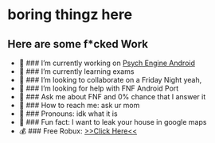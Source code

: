 # boring thingz here

## Here are some f*cked Work

- 🤨 ### I’m currently working on [Psych Engine Android](https://github.com/AlvarroPewz/FNF-PsychEngine-Android-Port)
- 🖕 ### I’m currently learning exams
- 🐷 ### I’m looking to collaborate on a Friday Night yeah,
- 🤮 ### I’m looking for help with FNF Android Port
- 💩 ### Ask me about FNF and 0% chance that I answer it
- 🎤 ### How to reach me: ask ur mom
- 🔦 ### Pronouns: idk what it is
- 🔪 ### Fun fact: I want to leak your house in google maps
- 💰 ### Free Robux: [>>Click Here<<](https://youtu.be/watch?v=dQw4w9WgXcQ/)
